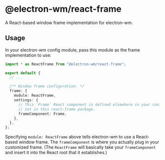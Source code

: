 # @electron-wm/react-frame

A React-based window frame implementation for electron-wm.

## Usage

In your electron-wm config module, pass this module as the frame implementation to use:

```ts
import * as ReactFrame from "@electron-wm/react-frame";

export default {
  // ...

  /** Window frame configuration. */
  frame: {
    module: ReactFrame,
    settings: {
      // This `Frame` React component is defined elsewhere in your config module,
      // not in this react-frame package.
      frameComponent: Frame,
    },
  },
};
```

Specifying `module: ReactFrame` above tells electron-wm to use a React-based window frame.
The `frameComponent` is where you actually plug in your customized frame. (The `ReactFrame`
will basically take your `frameComponent` and insert it into the React root that it
establishes.)
